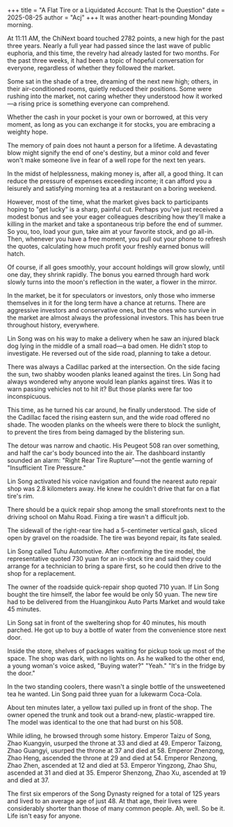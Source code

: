 +++
title = "A Flat Tire or a Liquidated Account: That Is the Question"
date = 2025-08-25
author = "Acj"
+++
It was another heart-pounding Monday morning.

At 11:11 AM, the ChiNext board touched 2782 points, a new high for the past three years. Nearly a full year had passed since the last wave of public euphoria, and this time, the revelry had already lasted for two months. For the past three weeks, it had been a topic of hopeful conversation for everyone, regardless of whether they followed the market.

Some sat in the shade of a tree, dreaming of the next new high; others, in their air-conditioned rooms, quietly reduced their positions. Some were rushing into the market, not caring whether they understood how it worked—a rising price is something everyone can comprehend.

Whether the cash in your pocket is your own or borrowed, at this very moment, as long as you can exchange it for stocks, you are embracing a weighty hope.

The memory of pain does not haunt a person for a lifetime. A devastating blow might signify the end of one's destiny, but a minor cold and fever won't make someone live in fear of a well rope for the next ten years.

In the midst of helplessness, making money is, after all, a good thing. It can reduce the pressure of expenses exceeding income; it can afford you a leisurely and satisfying morning tea at a restaurant on a boring weekend.

However, most of the time, what the market gives back to participants hoping to "get lucky" is a sharp, painful cut. Perhaps you've just received a modest bonus and see your eager colleagues describing how they'll make a killing in the market and take a spontaneous trip before the end of summer. So you, too, load your gun, take aim at your favorite stock, and go all-in. Then, whenever you have a free moment, you pull out your phone to refresh the quotes, calculating how much profit your freshly earned bonus will hatch.

Of course, if all goes smoothly, your account holdings will grow slowly, until one day, they shrink rapidly. The bonus you earned through hard work slowly turns into the moon's reflection in the water, a flower in the mirror.

In the market, be it for speculators or investors, only those who immerse themselves in it for the long term have a chance at returns. There are aggressive investors and conservative ones, but the ones who survive in the market are almost always the professional investors. This has been true throughout history, everywhere.

Lin Song was on his way to make a delivery when he saw an injured black dog lying in the middle of a small road—a bad omen. He didn't stop to investigate. He reversed out of the side road, planning to take a detour.

There was always a Cadillac parked at the intersection. On the side facing the sun, two shabby wooden planks leaned against the tires. Lin Song had always wondered why anyone would lean planks against tires. Was it to warn passing vehicles not to hit it? But those planks were far too inconspicuous.

This time, as he turned his car around, he finally understood. The side of the Cadillac faced the rising eastern sun, and the wide road offered no shade. The wooden planks on the wheels were there to block the sunlight, to prevent the tires from being damaged by the blistering sun.

The detour was narrow and chaotic. His Peugeot 508 ran over something, and half the car's body bounced into the air. The dashboard instantly sounded an alarm: "Right Rear Tire Rupture"—not the gentle warning of "Insufficient Tire Pressure."

Lin Song activated his voice navigation and found the nearest auto repair shop was 2.8 kilometers away. He knew he couldn't drive that far on a flat tire's rim.

There should be a quick repair shop among the small storefronts next to the driving school on Mahu Road. Fixing a tire wasn't a difficult job.

The sidewall of the right-rear tire had a 5-centimeter vertical gash, sliced open by gravel on the roadside. The tire was beyond repair, its fate sealed.

Lin Song called Tuhu Automotive. After confirming the tire model, the representative quoted 730 yuan for an in-stock tire and said they could arrange for a technician to bring a spare first, so he could then drive to the shop for a replacement.

The owner of the roadside quick-repair shop quoted 710 yuan. If Lin Song bought the tire himself, the labor fee would be only 50 yuan. The new tire had to be delivered from the Huangjinkou Auto Parts Market and would take 45 minutes.

Lin Song sat in front of the sweltering shop for 40 minutes, his mouth parched. He got up to buy a bottle of water from the convenience store next door.

Inside the store, shelves of packages waiting for pickup took up most of the space. The shop was dark, with no lights on. As he walked to the other end, a young woman's voice asked,
"Buying water?"
"Yeah."
"It's in the fridge by the door."

In the two standing coolers, there wasn't a single bottle of the unsweetened tea he wanted. Lin Song paid three yuan for a lukewarm Coca-Cola.

About ten minutes later, a yellow taxi pulled up in front of the shop. The owner opened the trunk and took out a brand-new, plastic-wrapped tire. The model was identical to the one that had burst on his 508.

While idling, he browsed through some history. Emperor Taizu of Song, Zhao Kuangyin, usurped the throne at 33 and died at 49. Emperor Taizong, Zhao Guangyi, usurped the throne at 37 and died at 58. Emperor Zhenzong, Zhao Heng, ascended the throne at 29 and died at 54. Emperor Renzong, Zhao Zhen, ascended at 12 and died at 53. Emperor Yingzong, Zhao Shu, ascended at 31 and died at 35. Emperor Shenzong, Zhao Xu, ascended at 19 and died at 37.

The first six emperors of the Song Dynasty reigned for a total of 125 years and lived to an average age of just 48. At that age, their lives were considerably shorter than those of many common people. Ah, well. So be it. Life isn't easy for anyone.
